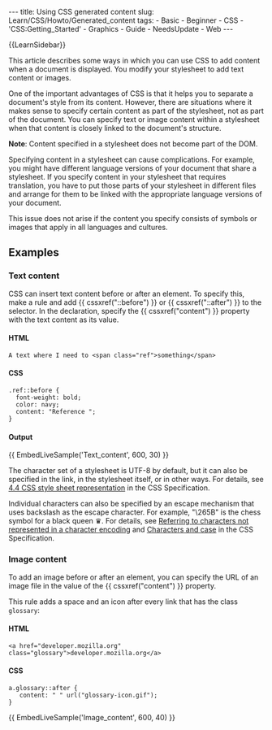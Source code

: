 --- title: Using CSS generated content slug: Learn/CSS/Howto/Generated_content tags: - Basic - Beginner - CSS - 'CSS:Getting_Started' - Graphics - Guide - NeedsUpdate - Web ---

{{LearnSidebar}}

<span class="seoSummary">This article describes some ways in which you can use CSS to add content when a document is displayed. You modify your stylesheet to add text content or images.</span>

One of the important advantages of CSS is that it helps you to separate a document's style from its content. However, there are situations where it makes sense to specify certain content as part of the stylesheet, not as part of the document. You can specify text or image content within a stylesheet when that content is closely linked to the document's structure.

**Note**: Content specified in a stylesheet does not become part of the DOM.

Specifying content in a stylesheet can cause complications. For example, you might have different language versions of your document that share a stylesheet. If you specify content in your stylesheet that requires translation, you have to put those parts of your stylesheet in different files and arrange for them to be linked with the appropriate language versions of your document.

This issue does not arise if the content you specify consists of symbols or images that apply in all languages and cultures.

## Examples

### Text content

CSS can insert text content before or after an element. To specify this, make a rule and add {{ cssxref("::before") }} or {{ cssxref("::after") }} to the selector. In the declaration, specify the {{ cssxref("content") }} property with the text content as its value.

#### HTML

    A text where I need to <span class="ref">something</span>

#### CSS

    .ref::before {
      font-weight: bold;
      color: navy;
      content: "Reference ";
    }

#### Output

{{ EmbedLiveSample('Text\_content', 600, 30) }}

The character set of a stylesheet is UTF-8 by default, but it can also be specified in the link, in the stylesheet itself, or in other ways. For details, see [4.4 CSS style sheet representation](https://www.w3.org/TR/CSS21/syndata.html#q23) in the CSS Specification.

Individual characters can also be specified by an escape mechanism that uses backslash as the escape character. For example, "\\265B" is the chess symbol for a black queen ♛. For details, see [Referring to characters not represented in a character encoding](https://www.w3.org/TR/CSS21/syndata.html#q24) and [Characters and case](https://www.w3.org/TR/CSS21/syndata.html#q6) in the CSS Specification.

### Image content

To add an image before or after an element, you can specify the URL of an image file in the value of the {{ cssxref("content") }} property.

This rule adds a space and an icon after every link that has the class `glossary`:

#### HTML

    <a href="developer.mozilla.org" class="glossary">developer.mozilla.org</a>

#### CSS

    a.glossary::after {
       content: " " url("glossary-icon.gif");
    }

{{ EmbedLiveSample('Image\_content', 600, 40) }}
